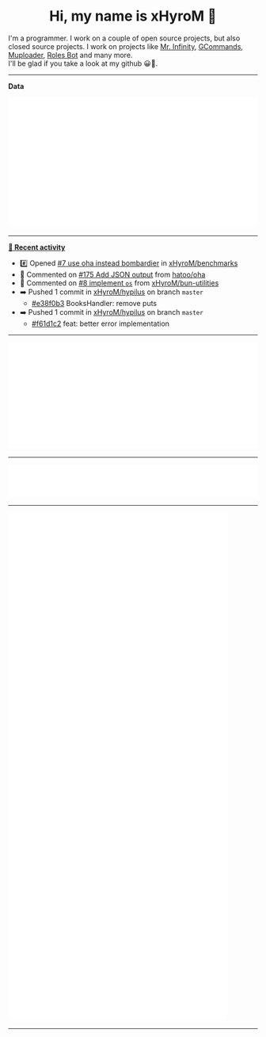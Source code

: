 <p align="center">
    <!-- <img src="https://avatars.githubusercontent.com/u/56601352" width="192" alt="hyro's pfp" /> -->
    <h1 align="center">Hi, my name is xHyroM 👋</h1>
</p>

I'm a programmer. I work on a couple of open source projects, but also closed source projects. I work on projects like [Mr. Infinity](https://discord.com/oauth2/authorize?client_id=720321585625694239&scope=bot%20applications.commands&permissions=8&redirect_uri=https://blobs.gq/imanager&prompt=consent&response_type=code), [GCommands](https://github.com/Garlic-Team/GCommands), [Muploader](https://github.com/xHyroM/Muploader), [Roles Bot](https://github.com/xHyroM/roles-bot) and many more.  
I'll be glad if you take a look at my github 😀👀.

___
**Data**

<img src="https://github.com/xHyroM/xHyroM/blob/master/.cache/base.svg">

___

**[📰 Recent activity](https://github.com/xHyroM)**
* #️⃣ Opened [#7 use oha instead bombardier](https://github.com/xHyroM/benchmarks/issues/7) in [xHyroM/benchmarks](https://github.com/xHyroM/benchmarks)
* 💬 Commented on [#175 Add JSON output](https://github.com/hatoo/oha/issues/175) from [hatoo/oha](https://github.com/hatoo/oha)
* 💬 Commented on [#8 implement `os`](https://github.com/xHyroM/bun-utilities/issues/8) from [xHyroM/bun-utilities](https://github.com/xHyroM/bun-utilities)
* ➡️ Pushed 1 commit in [xHyroM/hypilus](https://github.com/xHyroM/hypilus) on branch `master`
  * [#e38f0b3](https://github.com/xHyroM/hypilus/commit/e38f0b3) BooksHandler: remove puts
* ➡️ Pushed 1 commit in [xHyroM/hypilus](https://github.com/xHyroM/hypilus) on branch `master`
  * [#f61d1c2](https://github.com/xHyroM/hypilus/commit/f61d1c2) feat: better error implementation


___

<img src="https://github.com/xHyroM/xHyroM/blob/master/.cache/isocalendar.svg">

___

<img src="https://github.com/xHyroM/xHyroM/blob/master/.cache/languages.svg">

___

<img src="https://github.com/xHyroM/xHyroM/blob/master/.cache/achievements.svg">

___
